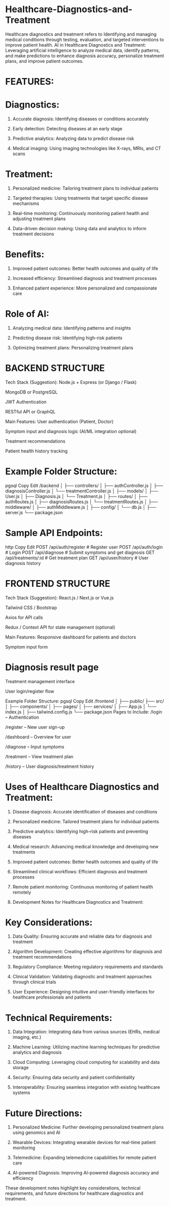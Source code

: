# Healthcare-Diagnostics-and-Treatment

Healthcare diagnostics and treatment refers to Identifying and managing medical conditions through testing, evaluation, and targeted interventions to improve patient health.
AI in Healthcare Diagnostics and Treatment: Leveraging artificial intelligence to analyze medical data, identify patterns, and make predictions to enhance diagnosis accuracy, personalize treatment plans, and improve patient outcomes.

# FEATURES:

# Diagnostics:

1. Accurate diagnosis: Identifying diseases or conditions accurately
   
3. Early detection: Detecting diseases at an early stage
   
5. Predictive analytics: Analyzing data to predict disease risk
   
7. Medical imaging: Using imaging technologies like X-rays, MRIs, and CT scans

# Treatment:

1. Personalized medicine: Tailoring treatment plans to individual patients
   
3. Targeted therapies: Using treatments that target specific disease mechanisms
   
5. Real-time monitoring: Continuously monitoring patient health and adjusting treatment plans
   
7. Data-driven decision making: Using data and analytics to inform treatment decisions

# Benefits:

1. Improved patient outcomes: Better health outcomes and quality of life
   
3. Increased efficiency: Streamlined diagnosis and treatment processes
   
5. Enhanced patient experience: More personalized and compassionate care
   
# Role of AI:

1. Analyzing medical data: Identifying patterns and insights
   
3. Predicting disease risk: Identifying high-risk patients
   
5. Optimizing treatment plans: Personalizing treatment plans
 
# BACKEND STRUCTURE

Tech Stack (Suggestion):
Node.js + Express (or Django / Flask)

MongoDB or PostgreSQL

JWT Authentication

RESTful API or GraphQL

Main Features:
User authentication (Patient, Doctor)

Symptom input and diagnosis logic (AI/ML integration optional)

Treatment recommendations

Patient health history tracking

# Example Folder Structure:
pgsql
Copy
Edit
/backend
│
├── controllers/
│   ├── authController.js
│   ├── diagnosisController.js
│   └── treatmentController.js
│
├── models/
│   ├── User.js
│   ├── Diagnosis.js
│   └── Treatment.js
│
├── routes/
│   ├── authRoutes.js
│   ├── diagnosisRoutes.js
│   └── treatmentRoutes.js
│
├── middleware/
│   ├── authMiddleware.js
│
├── config/
│   └── db.js
│
├── server.js
└── package.json

# Sample API Endpoints:

http
Copy
Edit
POST   /api/auth/register         # Register user
POST   /api/auth/login            # Login
POST   /api/diagnose              # Submit symptoms and get diagnosis
GET    /api/treatments/:id        # Get treatment plan
GET    /api/user/history          # User diagnosis history
# FRONTEND STRUCTURE

Tech Stack (Suggestion):
React.js / Next.js or Vue.js

Tailwind CSS / Bootstrap

Axios for API calls

Redux / Context API for state management (optional)

Main Features:
Responsive dashboard for patients and doctors

Symptom input form

# Diagnosis result page

Treatment management interface

User login/register flow

Example Folder Structure:
pgsql
Copy
Edit
/frontend
│
├── public/
├── src/
│   ├── components/
│   ├── pages/
│   ├── services/
│   ├── App.js
│   └── index.js
│
├── tailwind.config.js
└── package.json
Pages to Include:
/login – Authentication

/register – New user sign-up

/dashboard – Overview for user

/diagnose – Input symptoms

/treatment – View treatment plan

/history – User diagnosis/treatment history

# Uses of Healthcare Diagnostics and Treatment:

1. Disease diagnosis: Accurate identification of diseases and conditions
 
3. Personalized medicine: Tailored treatment plans for individual patients
 
5. Predictive analytics: Identifying high-risk patients and preventing diseases

7. Medical research: Advancing medical knowledge and developing new treatments
 
9. Improved patient outcomes: Better health outcomes and quality of life
 
11. Streamlined clinical workflows: Efficient diagnosis and treatment processes
 
13. Remote patient monitoring: Continuous monitoring of patient health remotely
 
15. Development Notes for Healthcare Diagnostics and Treatment:

# Key Considerations:

1. Data Quality: Ensuring accurate and reliable data for diagnosis and treatment
 
3. Algorithm Development: Creating effective algorithms for diagnosis and treatment recommendations
 
5. Regulatory Compliance: Meeting regulatory requirements and standards
 
7. Clinical Validation: Validating diagnostic and treatment approaches through clinical trials
 
9. User Experience: Designing intuitive and user-friendly interfaces for healthcare professionals and patients
 

# Technical Requirements:

1. Data Integration: Integrating data from various sources (EHRs, medical imaging, etc.)
   
3. Machine Learning: Utilizing machine learning techniques for predictive analytics and diagnosis
   
5. Cloud Computing: Leveraging cloud computing for scalability and data storage
   
7. Security: Ensuring data security and patient confidentiality
   
9. Interoperability: Ensuring seamless integration with existing healthcare systems

# Future Directions:

1. Personalized Medicine: Further developing personalized treatment plans using genomics and AI
   
3. Wearable Devices: Integrating wearable devices for real-time patient monitoring
   
5. Telemedicine: Expanding telemedicine capabilities for remote patient care
   
7. AI-powered Diagnosis: Improving AI-powered diagnosis accuracy and efficiency

These development notes highlight key considerations, technical requirements, and future directions for healthcare diagnostics and treatment.
